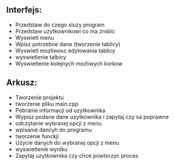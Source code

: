 ## Interfejs:

- Przedstaw do czego sluzy program 
- Przedstaw uzytkownikowi co ma zrobic
- Wyswietl menu
- Wpisz potrzebne dane (tworzenie tablicy)
- Wyswietl mozliwosc edytowania tablicy
- wyswietlenie talbicy
- Wyswietlenie kolejnych mozliwych korkow


## Arkusz:

- Tworzenie projektu
- tworzenie pliku main.cpp
- Pobranie informacji od uzytkownika
- Wypisz podane dane uzytkownika i zapytaj czy sa poprawne
- odczytanie wybranej opcji z menu
- wpisanie dancyh do programu
- tworzenie funckji
- Uzycie danych do wybranej opcji z menu
- wyswietlenie wyniku
- Zapytaj uzytkownika czy chce powtorzyc proces

